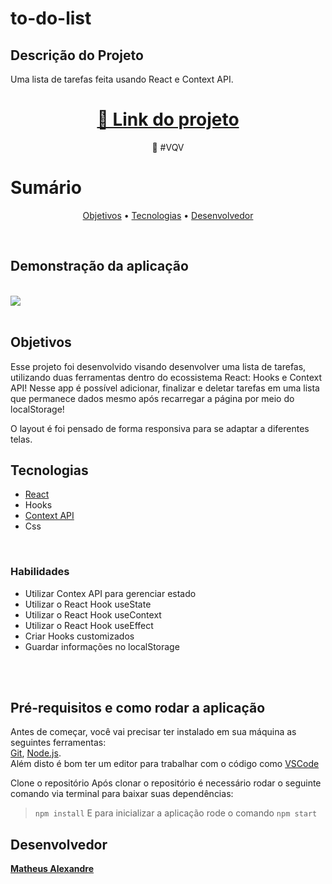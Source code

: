 # to-do-list

## Descrição do Projeto

<p>Uma lista de tarefas feita usando React e Context API.</p>
<h1 align="center">  <a href="https://albertoscandido.github.io/to-do-list/">🔗 Link do projeto</a>  </h1>  <p align="center">🚀 #VQV</p>


# Sumário
<p align="center">  <a href="#objetivos">Objetivos</a> •  <a href="#tecnologias">Tecnologias</a>  • <a href="#desenvolvedor">Desenvolvedor</a>  </p>
<br/>

## Demonstração da aplicação
<br/>
<img src="./to-do-list.gif" />
<br/>
<br/>

## Objetivos
Esse projeto foi desenvolvido visando desenvolver uma lista de tarefas, utilizando duas ferramentas dentro do ecossistema React: Hooks e Context API! Nesse app é possível adicionar, finalizar e deletar tarefas em uma lista que permanece dados mesmo após recarregar a página por meio do localStorage!

O layout é foi pensado de forma responsiva para se adaptar a diferentes telas.


## Tecnologias

- <a href="https://pt-br.reactjs.org/docs/getting-started.html">React</a>
- Hooks
- <a href="https://pt-br.reactjs.org/docs/context.html">Context API</a>
- Css

<br/>

### Habilidades

- Utilizar Contex API para gerenciar estado
- Utilizar o React Hook useState
- Utilizar o React Hook useContext
- Utilizar o React Hook useEffect
- Criar Hooks customizados
- Guardar informações no localStorage


<br/>
<br/>

##  Pré-requisitos e como rodar a aplicação

Antes de começar, você vai precisar ter instalado em sua máquina as seguintes ferramentas:  
[Git](https://git-scm.com/), [Node.js](https://nodejs.org/en/).  
Além disto é bom ter um editor para trabalhar com o código como [VSCode](https://code.visualstudio.com/)

Clone o repositório
Após clonar o repositório é necessário rodar o seguinte comando via terminal para baixar suas dependências:
> ``` npm install ```
E para inicializar a aplicação rode o comando
> ``` npm start ```

## Desenvolvedor

<a href="https://github.com/alexandremhm">**Matheus Alexandre**</a>

